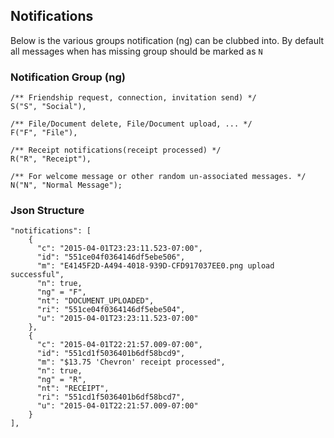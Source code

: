 ## Notifications

Below is the various groups notification (ng) can be clubbed into.
By default all messages when has missing group should be marked as `N`

### Notification Group (ng)

    /** Friendship request, connection, invitation send) */
    S("S", "Social"),

    /** File/Document delete, File/Document upload, ... */
    F("F", "File"),

    /** Receipt notifications(receipt processed) */
    R("R", "Receipt"),

    /** For welcome message or other random un-associated messages. */
    N("N", "Normal Message");

### Json Structure

    "notifications": [
        {
          "c": "2015-04-01T23:23:11.523-07:00",
          "id": "551ce04f0364146df5ebe506",
          "m": "E4145F2D-A494-4018-939D-CFD917037EE0.png upload successful",
          "n": true,
          "ng" = "F",
          "nt": "DOCUMENT_UPLOADED",
          "ri": "551ce04f0364146df5ebe504",
          "u": "2015-04-01T23:23:11.523-07:00"
        },
        {
          "c": "2015-04-01T22:21:57.009-07:00",
          "id": "551cd1f5036401b6df58bcd9",
          "m": "$13.75 'Chevron' receipt processed",
          "n": true,
          "ng" = "R",
          "nt": "RECEIPT",
          "ri": "551cd1f5036401b6df58bcd7",
          "u": "2015-04-01T22:21:57.009-07:00"
        }
    ],